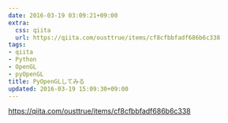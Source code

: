 ```yaml
---
date: 2016-03-19 03:09:21+09:00
extra:
  css: qiita
  url: https://qiita.com/ousttrue/items/cf8cfbbfadf686b6c338
tags:
- qiita
- Python
- OpenGL
- pyOpenGL
title: PyOpenGLしてみる
updated: 2016-03-19 15:09:30+09:00
---
```


<https://qiita.com/ousttrue/items/cf8cfbbfadf686b6c338>
